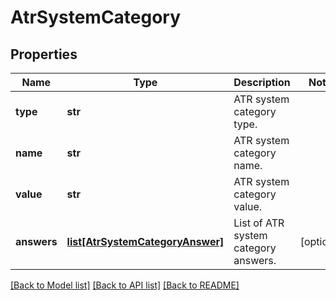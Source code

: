 # AtrSystemCategory

## Properties
Name | Type | Description | Notes
------------ | ------------- | ------------- | -------------
**type** | **str** | ATR system category type. | 
**name** | **str** | ATR system category name. | 
**value** | **str** | ATR system category value. | 
**answers** | [**list[AtrSystemCategoryAnswer]**](AtrSystemCategoryAnswer.md) | List of ATR system category answers. | [optional] 

[[Back to Model list]](../README.md#documentation-for-models) [[Back to API list]](../README.md#documentation-for-api-endpoints) [[Back to README]](../README.md)

